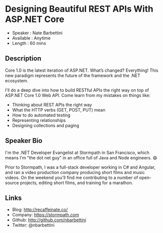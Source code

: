 Designing Beautiful REST APIs With ASP.NET Core
========================

* Speaker   : Nate Barbettini
* Available : Anytime 
* Length    : 60 mins

Description
-----------

Core 1.0 is the latest iteration of ASP.NET. What’s changed? Everything! This new paradigm represents the future of the framework and the .NET ecosystem.

I'll do a deep dive into how to build RESTful APIs the right way on top of ASP.NET Core 1.0 Web API. Come learn from my mistakes on things like:

* Thinking about REST APIs the right way
* What the HTTP verbs (GET, POST, PUT) mean
* How to do automated testing
* Representing relationships
* Designing collections and paging

Speaker Bio
-----------

I'm the .NET Developer Evangelist at Stormpath in San Francisco, which means I'm "the dot net guy" in an office full of Java and Node engineers. :smile:

Prior to Stormpath, I was a full-stack developer working in C# and Angular, and ran a video production company producing short films and music videos. On the weekend you'll find me contributing to a number of open-source projects, editing short films, and training for a marathon.

Links
-----

* Blog: http://recaffeinate.co/
* Company: https://stormpath.com
* Github: http://github.com/nbarbettini
* Twitter: @nbarbettini
